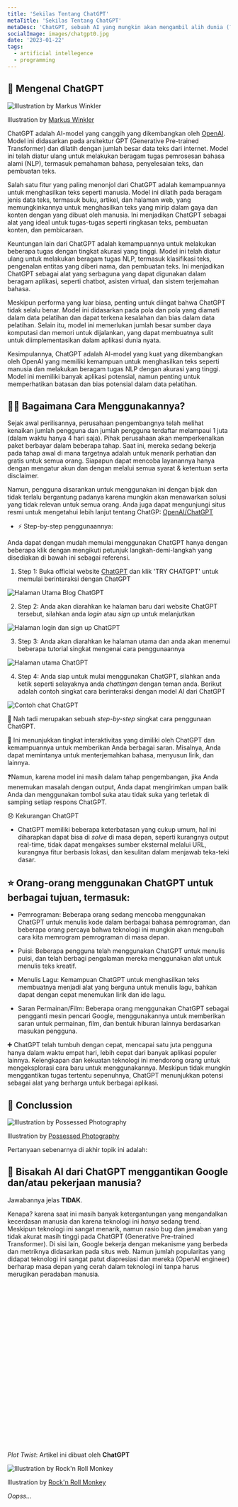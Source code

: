 ```yaml
---
title: 'Sekilas Tentang ChatGPT'
metaTitle: 'Sekilas Tentang ChatGPT'
metaDesc: 'ChatGPT, sebuah AI yang mungkin akan mengambil alih dunia (?)'
socialImage: images/chatgpt0.jpg
date: '2023-01-22'
tags:
  - artificial intellegence
  - programming
---
```


## 🧐 Mengenal ChatGPT

![Illustration by [Markus Winkler](https://images.unsplash.com/photo-1591696331111-ef9586a5b17a?ixlib=rb-4.0.3&ixid=MnwxMjA3fDB8MHxwaG90by1wYWdlfHx8fGVufDB8fHx8&auto=format&fit=crop&w=1470&q=80)](https://images.unsplash.com/photo-1591696331111-ef9586a5b17a?ixlib=rb-4.0.3&ixid=MnwxMjA3fDB8MHxwaG90by1wYWdlfHx8fGVufDB8fHx8&auto=format&fit=crop&w=1470&q=80)

Illustration by [Markus Winkler](https://images.unsplash.com/photo-1591696331111-ef9586a5b17a?ixlib=rb-4.0.3&ixid=MnwxMjA3fDB8MHxwaG90by1wYWdlfHx8fGVufDB8fHx8&auto=format&fit=crop&w=1470&q=80)

ChatGPT adalah AI-model yang canggih yang dikembangkan oleh [OpenAI](https://openai.com/). Model ini didasarkan pada arsitektur GPT (Generative Pre-trained Transformer) dan dilatih dengan jumlah besar data teks dari internet. Model ini telah diatur ulang untuk melakukan beragam tugas pemrosesan bahasa alami (NLP), termasuk pemahaman bahasa, penyelesaian teks, dan pembuatan teks.

Salah satu fitur yang paling menonjol dari ChatGPT adalah kemampuannya untuk menghasilkan teks seperti manusia. Model ini dilatih pada beragam jenis data teks, termasuk buku, artikel, dan halaman web, yang memungkinkannya untuk menghasilkan teks yang mirip dalam gaya dan konten dengan yang dibuat oleh manusia. Ini menjadikan ChatGPT sebagai alat yang ideal untuk tugas-tugas seperti ringkasan teks, pembuatan konten, dan pembicaraan.

Keuntungan lain dari ChatGPT adalah kemampuannya untuk melakukan beberapa tugas dengan tingkat akurasi yang tinggi. Model ini telah diatur ulang untuk melakukan beragam tugas NLP, termasuk klasifikasi teks, pengenalan entitas yang diberi nama, dan pembuatan teks. Ini menjadikan ChatGPT sebagai alat yang serbaguna yang dapat digunakan dalam beragam aplikasi, seperti chatbot, asisten virtual, dan sistem terjemahan bahasa.

Meskipun performa yang luar biasa, penting untuk diingat bahwa ChatGPT tidak selalu benar. Model ini didasarkan pada pola dan pola yang diamati dalam data pelatihan dan dapat terkena kesalahan dan bias dalam data pelatihan. Selain itu, model ini memerlukan jumlah besar sumber daya komputasi dan memori untuk dijalankan, yang dapat membuatnya sulit untuk diimplementasikan dalam aplikasi dunia nyata.

Kesimpulannya, ChatGPT adalah AI-model yang kuat yang dikembangkan oleh OpenAI yang memiliki kemampuan untuk menghasilkan teks seperti manusia dan melakukan beragam tugas NLP dengan akurasi yang tinggi. Model ini memiliki banyak aplikasi potensial, namun penting untuk memperhatikan batasan dan bias potensial dalam data pelatihan.

## 👨‍🔬 Bagaimana Cara Menggunakannya?

Sejak awal perilisannya, perusahaan pengembangnya telah melihat kenaikan jumlah pengguna dan jumlah pengguna terdaftar melampaui 1 juta (dalam waktu hanya 4 hari saja). Pihak perusahaan akan memperkenalkan paket berbayar dalam beberapa tahap. Saat ini, mereka sedang bekerja pada tahap awal di mana targetnya adalah untuk menarik perhatian dan gratis untuk semua orang. Siapapun dapat mencoba layanannya hanya dengan mengatur akun dan dengan melalui semua syarat & ketentuan serta disclaimer.

Namun, pengguna disarankan untuk menggunakan ini dengan bijak dan tidak terlalu bergantung padanya karena mungkin akan menawarkan solusi yang tidak relevan untuk semua orang. Anda juga dapat mengunjungi situs resmi untuk mengetahui lebih lanjut tentang ChatGP: [OpenAI/ChatGPT](https://openai.com/blog/chatgpt/)

- ⚡ Step-by-step penggunaannya:

Anda dapat dengan mudah memulai menggunakan ChatGPT hanya dengan beberapa klik dengan mengikuti petunjuk langkah-demi-langkah yang disediakan di bawah ini sebagai referensi.

1. Step 1: Buka official website [ChatGPT](https://openai.com/blog/chatgpt/) dan klik 'TRY CHATGPT' untuk memulai berinteraksi dengan ChatGPT

![Halaman Utama Blog ChatGPT](/images/chatgpt1.jpg "Halaman Utama Blog ChatGPT")

2. Step 2: Anda akan diarahkan ke halaman baru dari website ChatGPT tersebut, silahkan anda *login* atau *sign up* untuk melanjutkan

![Halaman login dan sign up ChatGPT](/images/chatgpt2.jpg "Halaman login dan sign up ChatGPT")

3. Step 3: Anda akan diarahkan ke halaman utama dan anda akan menemui beberapa tutorial singkat mengenai cara penggunaannya

![Halaman utama ChatGPT](/images/chatgpt3.jpg "Halaman utama ChatGPT")

4. Step 4: Anda siap untuk mulai menggunakan ChatGPT, silahkan anda ketik seperti selayaknya anda *chattingan* dengan teman anda. Berikut adalah contoh singkat cara berinteraksi dengan model AI dari ChatGPT

![Contoh chat ChatGPT](/images/chatgpt4.jpg "Contoh chat ChatGPT")

🙋 Nah tadi merupakan sebuah *step-by-step* singkat cara penggunaan ChatGPT.

🌟 Ini menunjukkan tingkat interaktivitas yang dimiliki oleh ChatGPT dan kemampuannya untuk memberikan Anda berbagai saran. Misalnya, Anda dapat memintanya untuk menterjemahkan bahasa, menyusun lirik, dan lainnya. 

❓Namun, karena model ini masih dalam tahap pengembangan, jika Anda menemukan masalah dengan output, Anda dapat mengirimkan umpan balik Anda dan menggunakan tombol suka atau tidak suka yang terletak di samping setiap respons ChatGPT.

😞 Kekurangan ChatGPT

- ChatGPT memiliki beberapa keterbatasan yang cukup umum, hal ini diharapkan dapat bisa di *solve* di masa depan, seperti kurangnya output real-time, tidak dapat mengakses sumber eksternal melalui URL, kurangnya fitur berbasis lokasi, dan kesulitan dalam menjawab teka-teki dasar.

## ⭐ Orang-orang menggunakan ChatGPT untuk berbagai tujuan, termasuk:

- Pemrograman: Beberapa orang sedang mencoba menggunakan ChatGPT untuk menulis kode dalam berbagai bahasa pemrograman, dan beberapa orang percaya bahwa teknologi ini mungkin akan mengubah cara kita memrogram pemrograman di masa depan.

- Puisi: Beberapa pengguna telah menggunakan ChatGPT untuk menulis puisi, dan telah berbagi pengalaman mereka menggunakan alat untuk menulis teks kreatif.

- Menulis Lagu: Kemampuan ChatGPT untuk menghasilkan teks membuatnya menjadi alat yang berguna untuk menulis lagu, bahkan dapat dengan cepat menemukan lirik dan ide lagu.

- Saran Permainan/Film: Beberapa orang menggunakan ChatGPT sebagai pengganti mesin pencari Google, menggunakannya untuk memberikan saran untuk permainan, film, dan bentuk hiburan lainnya berdasarkan masukan pengguna.

➕ ChatGPT telah tumbuh dengan cepat, mencapai satu juta pengguna hanya dalam waktu empat hari, lebih cepat dari banyak aplikasi populer lainnya. Kelengkapan dan kekuatan teknologi ini mendorong orang untuk mengeksplorasi cara baru untuk menggunakannya. Meskipun tidak mungkin menggantikan tugas tertentu sepenuhnya, ChatGPT menunjukkan potensi sebagai alat yang berharga untuk berbagai aplikasi.

## 🎯 Conclussion

![Illustration by [Possessed Photography](https://images.unsplash.com/photo-1516110833967-0b5716ca1387?ixlib=rb-4.0.3&ixid=MnwxMjA3fDB8MHxwaG90by1wYWdlfHx8fGVufDB8fHx8&auto=format&fit=crop&w=1374&q=80)](https://images.unsplash.com/photo-1516110833967-0b5716ca1387?ixlib=rb-4.0.3&ixid=MnwxMjA3fDB8MHxwaG90by1wYWdlfHx8fGVufDB8fHx8&auto=format&fit=crop&w=1374&q=80)

Illustration by [Possessed Photography](https://images.unsplash.com/photo-1516110833967-0b5716ca1387?ixlib=rb-4.0.3&ixid=MnwxMjA3fDB8MHxwaG90by1wYWdlfHx8fGVufDB8fHx8&auto=format&fit=crop&w=1374&q=80)

Pertanyaan sebenarnya di akhir topik ini adalah:

 ## 🤖 Bisakah AI dari ChatGPT menggantikan Google dan/atau pekerjaan manusia? 

 Jawabannya jelas **TIDAK**.

 Kenapa? karena saat ini masih banyak ketergantungan yang mengandalkan kecerdasan manusia dan karena teknologi ini *hanya* sedang trend. Meskipun teknologi ini sangat menarik, namun rasio bug dan jawaban yang tidak akurat masih tinggi pada ChatGPT (Generative Pre-trained Transformer). Di sisi lain, Google bekerja dengan mekanisme yang berbeda dan metriknya didasarkan pada situs web. Namun jumlah popularitas yang didapat teknologi ini sangat patut diapresiasi dan mereka (OpenAI engineer) berharap masa depan yang cerah dalam teknologi ini tanpa harus merugikan peradaban manusia.
\
\
\
\
\
\
\
\
\
\
\
\
\
\
\
\
\
\
\
\
\
\
\
\
*Plot Twist*: Artikel ini dibuat oleh **ChatGPT**

![Illustration by [Rock'n Roll Monkey](https://images.unsplash.com/photo-1527430253228-e93688616381?ixlib=rb-4.0.3&ixid=MnwxMjA3fDB8MHxwaG90by1wYWdlfHx8fGVufDB8fHx8&auto=format&fit=crop&w=1634&q=80)](https://images.unsplash.com/photo-1527430253228-e93688616381?ixlib=rb-4.0.3&ixid=MnwxMjA3fDB8MHxwaG90by1wYWdlfHx8fGVufDB8fHx8&auto=format&fit=crop&w=1634&q=80)

Illustration by [Rock'n Roll Monkey](https://images.unsplash.com/photo-1527430253228-e93688616381?ixlib=rb-4.0.3&ixid=MnwxMjA3fDB8MHxwaG90by1wYWdlfHx8fGVufDB8fHx8&auto=format&fit=crop&w=1634&q=80)

*Oopss...*